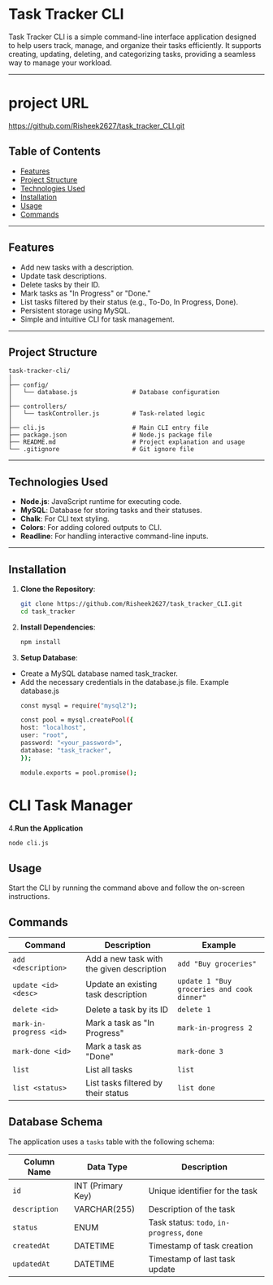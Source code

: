 # Task Tracker CLI

Task Tracker CLI is a simple command-line interface application designed to help users track, manage, and organize their tasks efficiently. It supports creating, updating, deleting, and categorizing tasks, providing a seamless way to manage your workload.

---
# project URL
 https://github.com/Risheek2627/task_tracker_CLI.git

## Table of Contents

- [Features](#features)
- [Project Structure](#project-structure)
- [Technologies Used](#technologies-used)
- [Installation](#installation)
- [Usage](#usage)
- [Commands](#commands)
  
---

## Features

- Add new tasks with a description.
- Update task descriptions.
- Delete tasks by their ID.
- Mark tasks as "In Progress" or "Done."
- List tasks filtered by their status (e.g., To-Do, In Progress, Done).
- Persistent storage using MySQL.
- Simple and intuitive CLI for task management.

---

## **Project Structure**

```
task-tracker-cli/
│
├── config/
│   └── database.js               # Database configuration
│
├── controllers/
│   └── taskController.js         # Task-related logic
│
├── cli.js                        # Main CLI entry file
├── package.json                  # Node.js package file
├── README.md                     # Project explanation and usage
└── .gitignore                    # Git ignore file
```
---

## Technologies Used

- **Node.js**: JavaScript runtime for executing code.
- **MySQL**: Database for storing tasks and their statuses.
- **Chalk**: For CLI text styling.
- **Colors**: For adding colored outputs to CLI.
- **Readline**: For handling interactive command-line inputs.

---

## Installation

1. **Clone the Repository**:
   ```bash
   git clone https://github.com/Risheek2627/task_tracker_CLI.git
   cd task_tracker

2. **Install Dependencies**:
   ```bash
   npm install

3. **Setup Database**:
  - Create a MySQL database named task_tracker.
  - Add the necessary credentials in the database.js file.
       Example database.js
    ```bash
    const mysql = require("mysql2");

    const pool = mysql.createPool({
    host: "localhost",
    user: "root",
    password: "<your_password>",
    database: "task_tracker",
    });

    module.exports = pool.promise();
    

# CLI Task Manager

4.**Run the Application**

```bash
node cli.js
```

## **Usage**

Start the CLI by running the command above and follow the on-screen instructions.

## **Commands**

| **Command** | **Description** | **Example** |
|-------------|-----------------|-------------|
| `add <description>` | Add a new task with the given description | `add "Buy groceries"` |
| `update <id> <desc>` | Update an existing task description | `update 1 "Buy groceries and cook dinner"` |
| `delete <id>` | Delete a task by its ID | `delete 1` |
| `mark-in-progress <id>` | Mark a task as "In Progress" | `mark-in-progress 2` |
| `mark-done <id>` | Mark a task as "Done" | `mark-done 3` |
| `list` | List all tasks | `list` |
| `list <status>` | List tasks filtered by their status | `list done` |

## **Database Schema**

The application uses a `tasks` table with the following schema:

| **Column Name** | **Data Type** | **Description** |
|----------------|---------------|-----------------|
| `id` | INT (Primary Key) | Unique identifier for the task |
| `description` | VARCHAR(255) | Description of the task |
| `status` | ENUM | Task status: `todo`, `in-progress`, `done` |
| `createdAt` | DATETIME | Timestamp of task creation |
| `updatedAt` | DATETIME | Timestamp of last task update |
